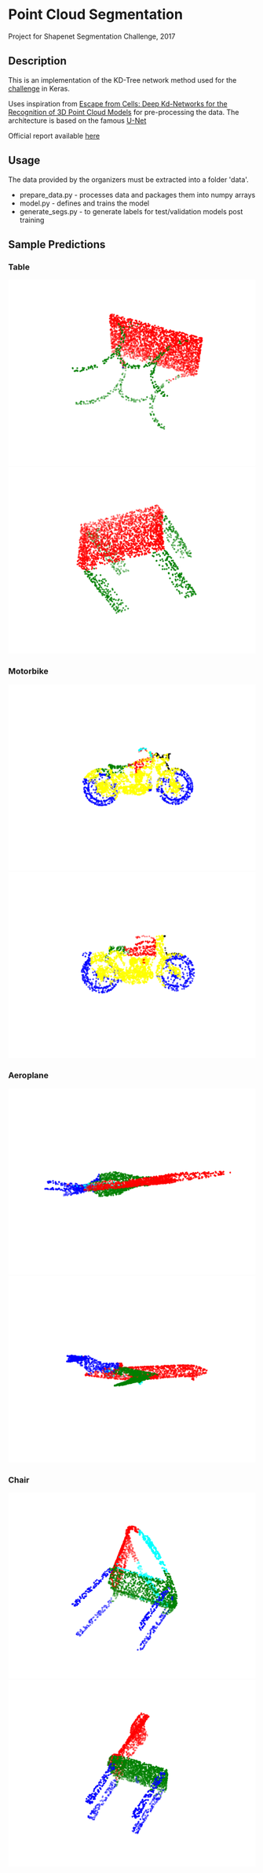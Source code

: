 # Point Cloud Segmentation
Project for Shapenet Segmentation Challenge, 2017

## Description
This is an implementation of the KD-Tree network method used for the [challenge](https://shapenet.cs.stanford.edu/iccv17/) in Keras.

Uses inspiration from [Escape from Cells: Deep Kd-Networks for the Recognition of 3D Point Cloud Models](https://arxiv.org/abs/1704.01222) for pre-processing the data.
The architecture is based on the famous [U-Net](https://arxiv.org/abs/1505.04597)

Official report available [here](https://arxiv.org/pdf/1710.06104.pdf)

## Usage

The data provided by the organizers must be extracted into a folder 'data'.
* prepare_data.py - processes data and packages them into numpy arrays
* model.py - defines and trains the model
* generate_segs.py - to generate labels for test/validation models post training

## Sample Predictions

### Table
![Sample](samples/table1.png?raw=true "Title")
![Sample](samples/table2.png?raw=true "Title")

### Motorbike
![Sample](samples/bike1.png?raw=true "Title")
![Sample](samples/bike2.png?raw=true "Title")

### Aeroplane
![Sample](samples/plane1.png?raw=true "Title")
![Sample](samples/plane2.png?raw=true "Title")

### Chair
![Sample](samples/chair1.png?raw=true "Title")
![Sample](samples/chair2.png?raw=true "Title")
